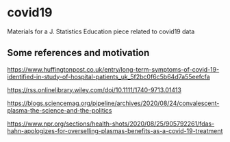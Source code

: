 # covid19
Materials for a J. Statistics Education piece related to covid19 data

## Some references and motivation

https://www.huffingtonpost.co.uk/entry/long-term-symptoms-of-covid-19-identified-in-study-of-hospital-patients_uk_5f2bc0f6c5b64d7a55eefcfa

https://rss.onlinelibrary.wiley.com/doi/10.1111/1740-9713.01413

https://blogs.sciencemag.org/pipeline/archives/2020/08/24/convalescent-plasma-the-science-and-the-politics

https://www.npr.org/sections/health-shots/2020/08/25/905792261/fdas-hahn-apologizes-for-overselling-plasmas-benefits-as-a-covid-19-treatment


